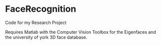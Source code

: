 # FaceRecognition
Code for my Research Project

Requires Matlab with the Computer Vision Toolbox for the Eigenfaces and the university of york 3D face database.
